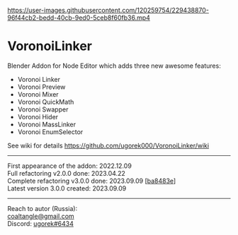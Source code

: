 https://user-images.githubusercontent.com/120259754/229438870-96f44cb2-bedd-40cb-9ed0-5ceb8f60fb36.mp4

# VoronoiLinker
Blender Addon for Node Editor which adds three new awesome features:
* Voronoi Linker  
* Voronoi Preview  
* Voronoi Mixer  
* Voronoi QuickMath  
* Voronoi Swapper  
* Voronoi Hider  
* Voronoi MassLinker  
* Voronoi EnumSelector

See wiki for details https://github.com/ugorek000/VoronoiLinker/wiki

----------------------
First appearance of the addon: 2022.12.09  
Full refactoring v2.0.0 done: 2023.04.22  
Complete refactoring v3.0.0 done: 2023.09.09 [[ba8483e](https://github.com/ugorek000/VoronoiLinker/commit/ba8483e33abe948e6453f6e6f4d286dad2d394fb)]  
Latest version 3.0.0 created: 2023.09.09

----------------------
Reach to autor (Russia):  
coaltangle@gmail.com  
Discord: [ugorek#6434](https://discordapp.com/users/275627322424688651)
